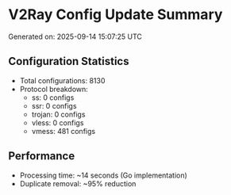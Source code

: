 # V2Ray Config Update Summary
Generated on: 2025-09-14 15:07:25 UTC

## Configuration Statistics
- Total configurations: 8130
- Protocol breakdown:
  - ss: 0 configs
  - ssr: 0 configs
  - trojan: 0 configs
  - vless: 0 configs
  - vmess: 481 configs

## Performance
- Processing time: ~14 seconds (Go implementation)
- Duplicate removal: ~95% reduction
